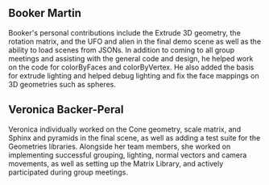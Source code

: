 ## Booker Martin
Booker's personal contributions include the Extrude 3D geometry, the rotation matrix, and the UFO and alien in the final demo scene as well as the ability to load scenes from JSONs. In addition to coming to all group meetings and assisting with the general code and design, he helped work on the code for colorByFaces and colorByVertex. He also added the basis for extrude lighting and helped debug lighting and fix the face mappings on 3D geometries such as spheres.
## Veronica Backer-Peral
Veronica individually worked on the Cone geometry, scale matrix, and Sphinx and pyramids in the final scene, as well as adding a test suite for the Geometries libraries. Alongside her team members, she worked on implementing successful grouping, lighting, normal vectors and camera movements, as well as setting up the Matrix Library, and actively participated during group meetings.
